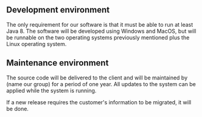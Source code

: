 ## Development environment

The only requirement for our software is that 
it must be able to run at least Java 8. The software 
will be developed using Windows and MacOS, but will 
be runnable on the two operating systems previously 
mentioned plus the Linux operating system.

## Maintenance environment

The source code will be delivered to the client and will 
be maintained by (name our group) for a period of one year.
All updates to the system can be applied while the system 
is running.

If a new release requires the customer's information to 
be migrated, it will be done. 
